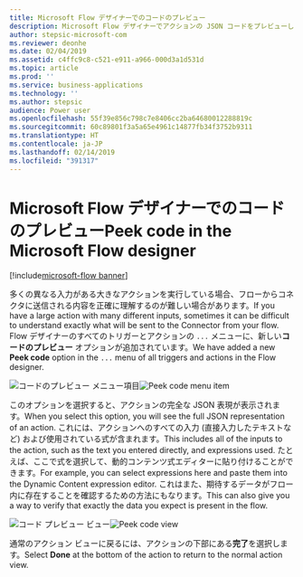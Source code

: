 ```yaml
---
title: Microsoft Flow デザイナーでのコードのプレビュー
description: Microsoft Flow デザイナーでアクションの JSON コードをプレビューします
author: stepsic-microsoft-com
ms.reviewer: deonhe
ms.date: 02/04/2019
ms.assetid: c4ffc9c8-c521-e911-a966-000d3a1d531d
ms.topic: article
ms.prod: ''
ms.service: business-applications
ms.technology: ''
ms.author: stepsic
audience: Power user
ms.openlocfilehash: 55f39e856c798c7e8406cc2ba64680012288819c
ms.sourcegitcommit: 60c89801f3a5a65e4961c14877fb34f3752b9311
ms.translationtype: HT
ms.contentlocale: ja-JP
ms.lasthandoff: 02/14/2019
ms.locfileid: "391317"
---
```

# <a name="peek-code-in-the-microsoft-flow-designer"></a><span data-ttu-id="c1042-103">Microsoft Flow デザイナーでのコードのプレビュー</span><span class="sxs-lookup"><span data-stu-id="c1042-103">Peek code in the Microsoft Flow designer</span></span>


[!include[microsoft-flow banner](../includes/microsoft-flow.md)]

<span data-ttu-id="c1042-104">多くの異なる入力がある大きなアクションを実行している場合、フローからコネクタに送信される内容を正確に理解するのが難しい場合があります。</span><span class="sxs-lookup"><span data-stu-id="c1042-104">If you have a large action with many different inputs, sometimes it can be difficult to understand exactly what will be sent to the Connector from your flow.</span></span> <span data-ttu-id="c1042-105">Flow デザイナーのすべてのトリガーとアクションの `...` メニューに、新しい**コードのプレビュー** オプションが追加されています。</span><span class="sxs-lookup"><span data-stu-id="c1042-105">We have added a new **Peek code** option in the `...` menu of all triggers and actions in the Flow designer.</span></span> 

<span data-ttu-id="c1042-106">![コードのプレビュー メニュー項目](media/peek_code_01.png "コードのプレビュー メニュー項目")</span><span class="sxs-lookup"><span data-stu-id="c1042-106">![Peek code menu item](media/peek_code_01.png "Peek code menu item")</span></span>

<span data-ttu-id="c1042-107">このオプションを選択すると、アクションの完全な JSON 表現が表示されます。</span><span class="sxs-lookup"><span data-stu-id="c1042-107">When you select this option, you will see the full JSON representation of an action.</span></span> <span data-ttu-id="c1042-108">これには、アクションへのすべての入力 (直接入力したテキストなど) および使用されている式が含まれます。</span><span class="sxs-lookup"><span data-stu-id="c1042-108">This includes all of the inputs to the action, such as the text you entered directly, and expressions used.</span></span> <span data-ttu-id="c1042-109">たとえば、ここで式を選択して、動的コンテンツ式エディターに貼り付けることができます。</span><span class="sxs-lookup"><span data-stu-id="c1042-109">For example, you can select expressions here and paste them into the Dynamic Content expression editor.</span></span> <span data-ttu-id="c1042-110">これはまた、期待するデータがフロー内に存在することを確認するための方法にもなります。</span><span class="sxs-lookup"><span data-stu-id="c1042-110">This can also give you a way to verify that exactly the data you expect is present in the flow.</span></span>

<span data-ttu-id="c1042-111">![コード プレビュー ビュー](media/peek_code_02.png "コード プレビュー ビュー")</span><span class="sxs-lookup"><span data-stu-id="c1042-111">![Peek code view](media/peek_code_02.png "Peek code view")</span></span>

<span data-ttu-id="c1042-112">通常のアクション ビューに戻るには、アクションの下部にある**完了**を選択します。</span><span class="sxs-lookup"><span data-stu-id="c1042-112">Select **Done** at the bottom of the action to return to the normal action view.</span></span>
